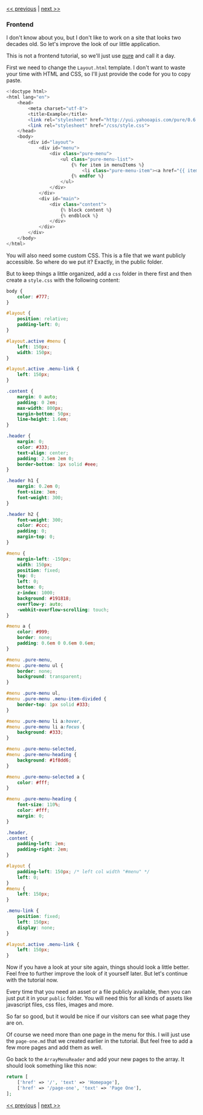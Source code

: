 [<< previous](11-page-menu.md) | [next >>](to-be-continued.md)


### Frontend

I don't know about you, but I don't like to work on a site that looks two decades old. So let's improve the look of our little application.

This is not a frontend tutorial, so we'll just use [pure](http://purecss.io/) and call it a day.

First we need to change the `Layout.html` template. I don't want to waste your time with HTML and CSS, so I'll just provide the code for you to copy paste.

```php
<!doctype html>
<html lang="en">
    <head>
        <meta charset="utf-8">
        <title>Example</title>
        <link rel="stylesheet" href="http://yui.yahooapis.com/pure/0.6.0/pure-min.css">
        <link rel="stylesheet" href="/css/style.css">
    </head>
    <body>
        <div id="layout">
            <div id="menu">
                <div class="pure-menu">
                    <ul class="pure-menu-list">
                        {% for item in menuItems %}
                            <li class="pure-menu-item"><a href="{{ item['href'] }}" class="pure-menu-link">{{ item['text'] }}</a></li>
                        {% endfor %}
                    </ul>
                </div>
            </div>
            <div id="main">
                <div class="content">
                    {% block content %}
                    {% endblock %}
                </div>
            </div>
        </div>
    </body>
</html>
```

You will also need some custom CSS. This is a file that we want publicly accessible. So where do we put it? Exactly, in the public folder.

But to keep things a little organized, add a `css` folder in there first and then create a `style.css` with the following content:

```css
body {
    color: #777;
}

#layout {
    position: relative;
    padding-left: 0;
}

#layout.active #menu {
    left: 150px;
    width: 150px;
}

#layout.active .menu-link {
    left: 150px;
}

.content {
    margin: 0 auto;
    padding: 0 2em;
    max-width: 800px;
    margin-bottom: 50px;
    line-height: 1.6em;
}

.header {
    margin: 0;
    color: #333;
    text-align: center;
    padding: 2.5em 2em 0;
    border-bottom: 1px solid #eee;
}

.header h1 {
    margin: 0.2em 0;
    font-size: 3em;
    font-weight: 300;
}

.header h2 {
    font-weight: 300;
    color: #ccc;
    padding: 0;
    margin-top: 0;
}

#menu {
    margin-left: -150px;
    width: 150px;
    position: fixed;
    top: 0;
    left: 0;
    bottom: 0;
    z-index: 1000; 
    background: #191818;
    overflow-y: auto;
    -webkit-overflow-scrolling: touch;
}

#menu a {
    color: #999;
    border: none;
    padding: 0.6em 0 0.6em 0.6em;
}

#menu .pure-menu,
#menu .pure-menu ul {
    border: none;
    background: transparent;
}

#menu .pure-menu ul,
#menu .pure-menu .menu-item-divided {
    border-top: 1px solid #333;
}

#menu .pure-menu li a:hover,
#menu .pure-menu li a:focus {
    background: #333;
}

#menu .pure-menu-selected,
#menu .pure-menu-heading {
    background: #1f8dd6;
}

#menu .pure-menu-selected a {
    color: #fff;
}

#menu .pure-menu-heading {
    font-size: 110%;
    color: #fff;
    margin: 0;
}

.header,
.content {
    padding-left: 2em;
    padding-right: 2em;
}

#layout {
    padding-left: 150px; /* left col width "#menu" */
    left: 0;
}
#menu {
    left: 150px;
}

.menu-link {
    position: fixed;
    left: 150px;
    display: none;
}

#layout.active .menu-link {
    left: 150px;
}
```

Now if you have a look at your site again, things should look a little better. Feel free to further improve the look of it yourself later. But let's continue with the tutorial now.

Every time that you need an asset or a file publicly available, then you can just put it in your `public` folder. You will need this for all kinds of assets like javascript files, css files, images and more.

So far so good, but it would be nice if our visitors can see what page they are on.

Of course we need more than one page in the menu for this. I will just use the `page-one.md` that we created earlier in the tutorial. But feel free to add a few more pages and add them as well.

Go back to the `ArrayMenuReader` and add your new pages to the array. It should look something like this now:

```php
return [
    ['href' => '/', 'text' => 'Homepage'],
    ['href' => '/page-one', 'text' => 'Page One'],
];
```

[<< previous](11-page-menu.md) | [next >>](to-be-continued.md)

